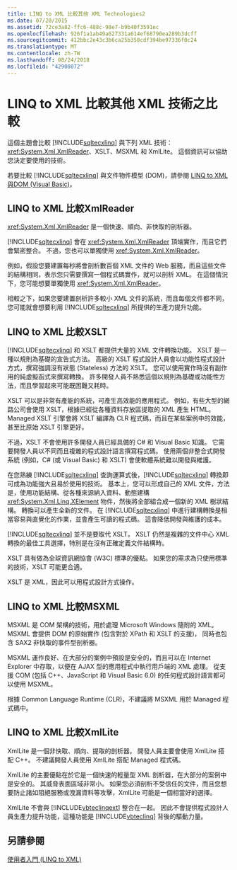 ```yaml
---
title: LINQ to XML 比較其他 XML Technologies2
ms.date: 07/20/2015
ms.assetid: 72ce3a82-ffc6-488c-98e7-b9b40f3591ec
ms.openlocfilehash: 926f1a1ab49a627331a614ef68790ea289b3dcff
ms.sourcegitcommit: 412bbc2e43c3b6ca25b358cdf394be97336f0c24
ms.translationtype: MT
ms.contentlocale: zh-TW
ms.lasthandoff: 08/24/2018
ms.locfileid: "42908072"
---
```

# <a name="linq-to-xml-vs-other-xml-technologies"></a>LINQ to XML 比較其他 XML 技術之比較
這個主題會比較 [!INCLUDE[sqltecxlinq](~/includes/sqltecxlinq-md.md)] 與下列 XML 技術：<xref:System.Xml.XmlReader>、XSLT、MSXML 和 XmlLite。 這個資訊可以協助您決定要使用的技術。  
  
 若要比較 [!INCLUDE[sqltecxlinq](~/includes/sqltecxlinq-md.md)] 與文件物件模型 (DOM)，請參閱 [LINQ to XML 與DOM (Visual Basic)](../../../../visual-basic/programming-guide/concepts/linq/linq-to-xml-vs-dom.md)。  
  
## <a name="linq-to-xml-vs-xmlreader"></a>LINQ to XML 比較XmlReader  
 <xref:System.Xml.XmlReader> 是一個快速、順向、非快取的剖析器。  
  
 [!INCLUDE[sqltecxlinq](~/includes/sqltecxlinq-md.md)] 會在 <xref:System.Xml.XmlReader> 頂端實作，而且它們會緊密整合。 不過，您也可以單獨使用 <xref:System.Xml.XmlReader>。  
  
 例如，假設您要建置每秒將會剖析數百個 XML 文件的 Web 服務，而且這些文件的結構相同，表示您只需要撰寫一個程式碼實作，就可以剖析 XML。 在這個情況下，您可能想要單獨使用 <xref:System.Xml.XmlReader>。  
  
 相較之下，如果您要建置剖析許多較小 XML 文件的系統，而且每個文件都不同，您可能就會想要利用 [!INCLUDE[sqltecxlinq](~/includes/sqltecxlinq-md.md)] 所提供的生產力提升功能。  
  
## <a name="linq-to-xml-vs-xslt"></a>LINQ to XML 比較XSLT  
 [!INCLUDE[sqltecxlinq](~/includes/sqltecxlinq-md.md)] 和 XSLT 都提供大量的 XML 文件轉換功能。 XSLT 是一種以規則為基礎的宣告式方法。 高級的 XSLT 程式設計人員會以功能性程式設計方式，撰寫強調沒有狀態 (Stateless) 方法的 XSLT。 您可以使用實作時沒有副作用的純虛擬函式來撰寫轉換。 許多開發人員不熟悉這個以規則為基礎或功能性方法，而且學習起來可能既困難又耗時。  
  
 XSLT 可以是非常有產能的系統，可產生高效能的應用程式。 例如，有些大型的網路公司會使用 XSLT，根據已經從各種資料存放區提取的 XML 產生 HTML。 Managed XSLT 引擎會將 XSLT 編譯為 CLR 程式碼，而且在某些案例中的效能，甚至比原始 XSLT 引擎更好。  
  
 不過，XSLT 不會使用許多開發人員已經具備的 C# 和 Visual Basic 知識。 它需要開發人員以不同而且複雜的程式設計語言撰寫程式碼。 使用兩個非整合式開發系統 (例如，C# (或 Visual Basic) 和 XSLT) 會使軟體系統難以開發與維護。  
  
 在您熟練 [!INCLUDE[sqltecxlinq](~/includes/sqltecxlinq-md.md)] 查詢運算式後，[!INCLUDE[sqltecxlinq](~/includes/sqltecxlinq-md.md)] 轉換即可成為功能強大且易於使用的技術。 基本上，您可以形成自己的 XML 文件，方法是，使用功能結構、從各種來源納入資料、動態建構 <xref:System.Xml.Linq.XElement> 物件，然後將全部組合成一個新的 XML 樹狀結構。 轉換可以產生全新的文件。 在 [!INCLUDE[sqltecxlinq](~/includes/sqltecxlinq-md.md)] 中進行建構轉換是相當容易與直覺化的作業，並會產生可讀的程式碼。 這會降低開發與維護的成本。  
  
 [!INCLUDE[sqltecxlinq](~/includes/sqltecxlinq-md.md)] 並不是要取代 XSLT。 XSLT 仍然是複雜的文件中心 XML 轉換的最佳工具選擇，特別是在沒有正確定義文件結構時。  
  
 XSLT 具有做為全球資訊網協會 (W3C) 標準的優點。 如果您的需求為只使用標準的技術，XSLT 可能更合適。  
  
 XSLT 是 XML，因此可以用程式設計方式操作。  
  
## <a name="linq-to-xml-vs-msxml"></a>LINQ to XML 比較MSXML  
 MSXML 是 COM 架構的技術，用於處理 Microsoft Windows 隨附的 XML。 MSXML 會提供 DOM 的原始實作 (包含對於 XPath 和 XSLT 的支援)， 同時也包含 SAX2 非快取的事件型剖析器。  
  
 MSXML 運作良好、在大部分的案例中預設是安全的，而且可以在 Internet Explorer 中存取，以便在 AJAX 型的應用程式中執行用戶端的 XML 處理。 從支援 COM (包括 C++、JavaScript 和 Visual Basic 6.0) 的任何程式設計語言都可以使用 MSXML。  
  
 根據 Common Language Runtime (CLR)，不建議將 MSXML 用於 Managed 程式碼中。  
  
## <a name="linq-to-xml-vs-xmllite"></a>LINQ to XML 比較XmlLite  
 XmlLite 是一個非快取、順向、提取的剖析器。 開發人員主要會使用 XmlLite 搭配 C++。 不建議開發人員使用 XmlLite 搭配 Managed 程式碼。  
  
 XmlLite 的主要優點在於它是一個快速的輕量型 XML 剖析器，在大部分的案例中是安全的。 其威脅表面區域非常小。 如果您必須剖析不受信任的文件，而且您想要防止諸如阻絕服務或洩漏資料等攻擊，XmlLite 可能是一個相當好的選擇。  
  
 XmlLite 不會與 [!INCLUDE[vbteclinqext](~/includes/vbteclinqext-md.md)] 整合在一起。 因此不會提供程式設計人員生產力提升功能，這種功能是 [!INCLUDE[vbteclinq](~/includes/vbteclinq-md.md)] 背後的驅動力量。  
  
## <a name="see-also"></a>另請參閱  
 [使用者入門 (LINQ to XML)](../../../../visual-basic/programming-guide/concepts/linq/getting-started-linq-to-xml.md)
